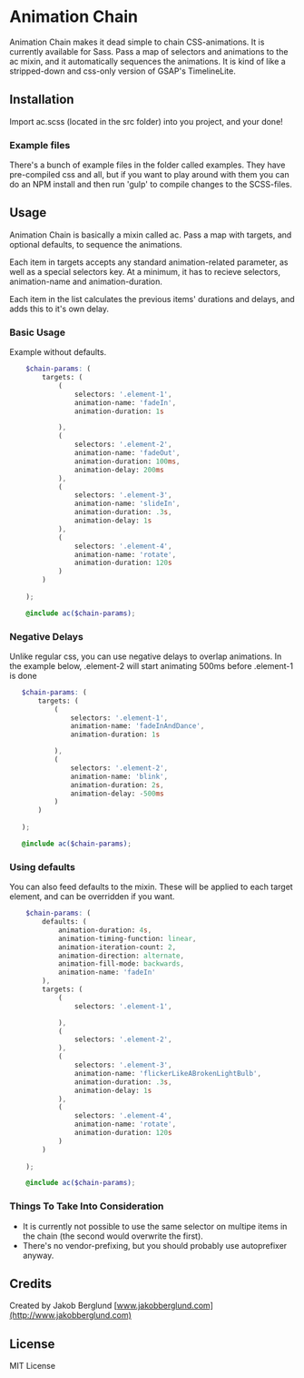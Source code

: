 # Animation Chain

Animation Chain makes it dead simple to chain CSS-animations. It is currently available for Sass. Pass a map of selectors and animations to the ac mixin, and it automatically sequences the animations. It is kind of like a stripped-down and css-only version of GSAP's TimelineLite.

## Installation

Import ac.scss (located in the src folder) into you project, and your done!

### Example files

There's a bunch of example files in the folder called examples. They have pre-compiled css and all, but if you want to play around with them you can do an NPM install and then run 'gulp' to compile changes to the SCSS-files. 

## Usage

Animation Chain is basically a mixin called ac. Pass a map with targets, and optional defaults, to sequence the animations.

Each item in targets accepts any standard animation-related parameter, as well as a special selectors key. At a minimum, it has to recieve selectors, animation-name and animation-duration.

Each item in the list calculates the previous items' durations and delays, and adds this to it's own delay.

### Basic Usage

Example without defaults.  
```scss
	$chain-params: (
		targets: (
			(
				selectors: '.element-1',
				animation-name: 'fadeIn',
				animation-duration: 1s

			),
			(
				selectors: '.element-2',
				animation-name: 'fadeOut',
				animation-duration: 100ms,
				animation-delay: 200ms
			),
			(
				selectors: '.element-3',
				animation-name: 'slideIn',
				animation-duration: .3s,
				animation-delay: 1s
			),
			(
				selectors: '.element-4',
				animation-name: 'rotate',
				animation-duration: 120s
			)
		)
		
	);

	@include ac($chain-params);
```

### Negative Delays

Unlike regular css, you can use negative delays to overlap animations. In the example below, .element-2 will start animating 500ms before .element-1 is done
 ```scss
	$chain-params: (
		targets: (
			(
				selectors: '.element-1',
				animation-name: 'fadeInAndDance',
				animation-duration: 1s

			),
			(
				selectors: '.element-2',
				animation-name: 'blink',
				animation-duration: 2s,
				animation-delay: -500ms
			)
		)
		
	);

	@include ac($chain-params);
```

### Using defaults
You can also feed defaults to the mixin. These will be applied to each target element, and can be overridden if you want.
```scss
	$chain-params: (
		defaults: (
			animation-duration: 4s,
			animation-timing-function: linear,
			animation-iteration-count: 2,
			animation-direction: alternate,
			animation-fill-mode: backwards,
			animation-name: 'fadeIn'
		),
		targets: (
			(
				selectors: '.element-1',

			),
			(
				selectors: '.element-2',
			),
			(
				selectors: '.element-3',
				animation-name: 'flickerLikeABrokenLightBulb',
				animation-duration: .3s,
				animation-delay: 1s
			),
			(
				selectors: '.element-4',
				animation-name: 'rotate',
				animation-duration: 120s
			)
		)
		
	);

	@include ac($chain-params);
```

### Things To Take Into Consideration

* It is currently not possible to use the same selector on multipe items in the chain (the second would overwrite the first).
* There's no vendor-prefixing, but you should probably use autoprefixer anyway.


## Credits

Created by Jakob Berglund [www.jakobberglund.com](http://www.jakobberglund.com)

## License

MIT License